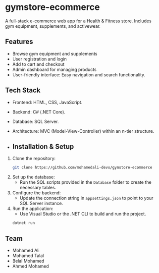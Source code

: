 # gymstore-ecommerce
A full-stack e-commerce web app for a Health &amp; Fitness store. Includes gym equipment, supplements, and activewear.

## Features
- Browse gym equipment and supplements
- User registration and login
- Add to cart and checkout
- Admin dashboard for managing products
- User-friendly interface: Easy navigation and search functionality.

## Tech Stack
- Frontend: HTML, CSS, JavaScript.
- Backend: C# (.NET Core).
- Database: SQL Server.
- Architecture: MVC (Model-View-Controller) within an n-tier structure.
  
- ## Installation & Setup
1. Clone the repository:
   ```bash
   git clone https://github.com/mohamedali-devx/gymstore-ecommerce
   ```
2. Set up the database:
   - Run the SQL scripts provided in the `Database` folder to create the necessary tables.
3. Configure the backend:
   - Update the connection string in `appsettings.json` to point to your SQL Server instance.
4. Run the application:
   - Use Visual Studio or the .NET CLI to build and run the project.
   ```bash
   dotnet run
   ```

## Team
- Mohamed Ali
- Mohamed Talal
- Belal Mohamed
- Ahmed Mohamed
